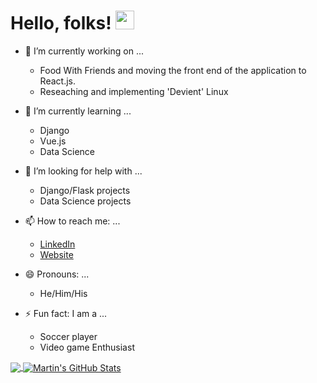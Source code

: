 # Hello, folks! <img src="https://raw.githubusercontent.com/MartinHeinz/MartinHeinz/master/wave.gif" width="30px">

<!--
**justyeethan/justyeethan** is a ✨ _special_ ✨ repository because its `README.md` (this file) appears on your GitHub profile.

Here are some ideas to get you started:
- 👯 I’m looking to collaborate on ...
- 💬 Ask me about ...
-->

- 🔭 I’m currently working on ...
    - Food With Friends and moving the front end of the application to React.js.
    - Reseaching and implementing 'Devient' Linux
    
- 🌱 I’m currently learning ...
    - Django
    - Vue.js
    - Data Science
    

- 🤔 I’m looking for help with ...
    - Django/Flask projects
    - Data Science projects

- 📫 How to reach me: ...
    - [LinkedIn](http://linkedin.com/in/ethan-yee)
    - [Website](http://justyeethan.github.io/)

- 😄 Pronouns: ...
    - He/Him/His
- ⚡ Fun fact: I am a ...
    - Soccer player
    - Video game Enthusiast

<a href="https://github.com/justyeethan/justyeethan">
  <img align="center" src="https://github-readme-stats.vercel.app/api/top-langs/?username=justyeethan&hide=java,html&title_color=ffffff&text_color=c9cacc&icon_color=2bbc8a&bg_color=1d1f21" />
</a>

<a href="https://github.com/justyeethan/justyeethan">
  <img align="center" src="https://github-readme-stats.vercel.app/api?username=justyeethan&show_icons=true&line_height=27&count_private=true&title_color=ffffff&text_color=c9cacc&icon_color=2bbc8a&bg_color=1d1f21" alt="Martin's GitHub Stats" />
</a>
